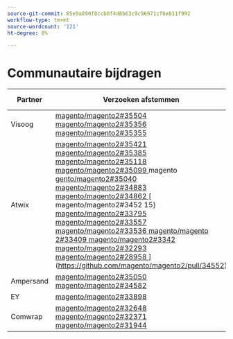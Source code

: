 ```yaml
---
source-git-commit: 85e9a890f8ccb0f4d8b63c9c96971cf6e011f992
workflow-type: tm+mt
source-wordcount: '121'
ht-degree: 0%

---
```

# Communautaire bijdragen

| Partner | Verzoeken afstemmen | Verwante GitHub-problemen |
| ------- | ------- | ------- |
| Visoog | [ magento/magento2#35504 ](https://github.com/magento/magento2/pull/35504) [ magento/magento2#35356 ](https://github.com/magento/magento2/pull/35356) [ magento/magento2#35355 ](https://github.com/magento/magento2/pull/35355) | [ magento/magento2#35505 ](https://github.com/magento/magento2/issues/35505) [ magento/magento2#35587 ](https://github.com/magento/magento2/issues/35587) |
| Atwix | [ magento/magento2#35421 ](https://github.com/magento/magento2/pull/35421) [ magento/magento2#35385 ](https://github.com/magento/magento2/pull/35385) [ magento/magento2#35118 ](https://github.com/magento/magento2/pull/35118) [ magento/magento2#35099 ](https://github.com/magento/magento2/pull/35099) magento [ gento/magento2#35040 ](https://github.com/magento/magento2/pull/35040) [ magento/magento2#34883 ](https://github.com/magento/magento2/pull/34883) [ magento/magento2#34862 ](https://github.com/magento/magento2/pull/34862) [ magento/magento2#3452 15} [ magento/magento2#33795 ](https://github.com/magento/magento2/pull/33795) [ magento/magento2#33557 ](https://github.com/magento/magento2/pull/33557) [ magento/magento2#33536 ](https://github.com/magento/magento2/pull/33536) [ magento/magento 2#33409 ](https://github.com/magento/magento2/pull/33409) [ magento/magento2#3342 ](https://github.com/magento/magento2/pull/33342) [ magento/magento2#32293 ](https://github.com/magento/magento2/pull/32293) [ magento/magento2#28958 ](https://github.com/magento/magento2/pull/28958)](https://github.com/magento/magento2/pull/34552) | [ magento/magento2#35386 ](https://github.com/magento/magento2/issues/35386) [ magento/magento2#34631 ](https://github.com/magento/magento2/issues/34631) [ magento/magento2#33692 ](https://github.com/magento/magento2/issues/33692) [ magento/magento2#3344 ](https://github.com/magento/magento2/issues/33344) magento [ gento/magento2#32378 ](https://github.com/magento/magento2/issues/32378) |
| Ampersand | [ magento/magento2#35050 ](https://github.com/magento/magento2/pull/35050) [ magento/magento2#34582 ](https://github.com/magento/magento2/pull/34582) | [ magento/magento2#35180 ](https://github.com/magento/magento2/issues/35180) [ magento/magento2#34988 ](https://github.com/magento/magento2/issues/34988) |
| EY | [ magento/magento2#33898 ](https://github.com/magento/magento2/pull/33898) |  |
| Comwrap | [ magento/magento2#32648 ](https://github.com/magento/magento2/pull/32648) [ magento/magento2#32371 ](https://github.com/magento/magento2/pull/32371) [ magento/magento2#31944 ](https://github.com/magento/magento2/pull/31944) | [ magento/magento2#32649 ](https://github.com/magento/magento2/issues/32649) [ magento/magento2#33767 ](https://github.com/magento/magento2/issues/33767) [ magento/magento2#31947 ](https://github.com/magento/magento2/issues/31947) |